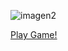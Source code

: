 ![imagen2](https://user-images.githubusercontent.com/68298456/92788320-39d75c00-f380-11ea-9200-2a1b3732eafe.jpg)

[Play Game!](https://caraocruz.vercel.app/)
